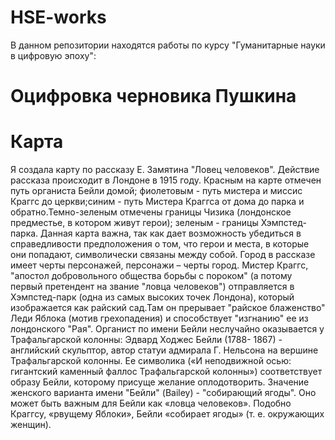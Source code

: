 # HSE-works
В данном репозитории находятся работы по курсу "Гуманитарные науки в цифровую эпоху":
# Оцифровка черновика Пушкина
# Карта
Я создала карту по рассказу Е. Замятина "Ловец человеков". Действие рассказа происходит в Лондоне в 1915 году. Красным на карте отмечен путь органиста Бейли домой; фиолетовым - путь мистера и миссис Краггс до церкви;синим - путь Мистера Краггса от дома до парка и обратно.Темно-зеленым отмечены границы Чизика (лондонское предместье, в котором живут герои); зеленым - границы Хэмпстед-парка. Данная карта важна, так как дает возможность убедиться в справедливости предположения о том, что герои и места, в которые они попадают, символически связаны между собой. Город в рассказе имеет черты персонажей, персонажи – черты город. Мистер Краггс, "апостол добровольного общества борьбы с пороком" (а потому первый претендент на звание "ловца человеков") отправляется в Хэмпстед-парк (одна из самых высоких точек Лондона), который изображается как райский сад.Там он прерывает "райское блаженство" Леди Яблока (мотив грехопадения) и способствует "изгнанию" ее из лондонского "Рая". Органист по имени Бейли неслучайно оказывается у Трафальгарской колонны: Эдвард Ходжес Бейли (1788- 1867) - английский скульптор, автор статуи адмирала Г. Нельсона на вершине Трафальгарской колонны. Ее символика («И неподвижной осью: гигантский каменный фаллос Трафальгарской колонны») соответствует образу Бейли, которому присуще желание оплодотворить. Значение женского варианта имени "Бейли" (Bailey) - "собирающий  ягоды". Оно может быть важным для Бейли как  «ловца человеков». Подобно Краггсу, «рвущему Яблоки», Бейли «собирает ягоды» (т. е. окружающих женщин).

